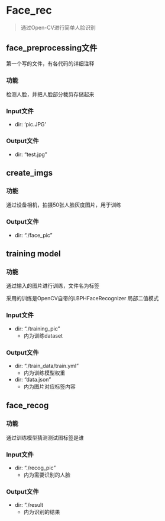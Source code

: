 # Face_rec

> 通过Open-CV进行简单人脸识别

## face_preprocessing文件

第一个写的文件，有各代码的详细注释

### 功能

检测人脸，并把人脸部分裁剪存储起来

### Input文件

- dir: ‘pic.JPG’

### Output文件

- dir: “test.jpg”

## create_imgs

### 功能

通过设备相机，拍摄50张人脸灰度图片，用于训练

### Output文件

- dir: “./face_pic”

## training model

### 功能

通过输入的图片进行训练，文件名为标签

采用的训练是OpenCV自带的LBPHFaceRecognizer 局部二值模式

### Input文件

- dir: “./training_pic” 
  - 内为训练dataset

### Output文件

- dir: “./train_data/train.yml” 
  - 内为训练模型权重
- dir: “data.json”
  - 内为图片对应标签内容

## face_recog

### 功能

通过训练模型猜测测试图标签是谁

### Input文件

- dir: “./recog_pic” 
  - 内为需要识别的人脸

### Output文件

- dir: “./result 
  - 内为识别的结果

